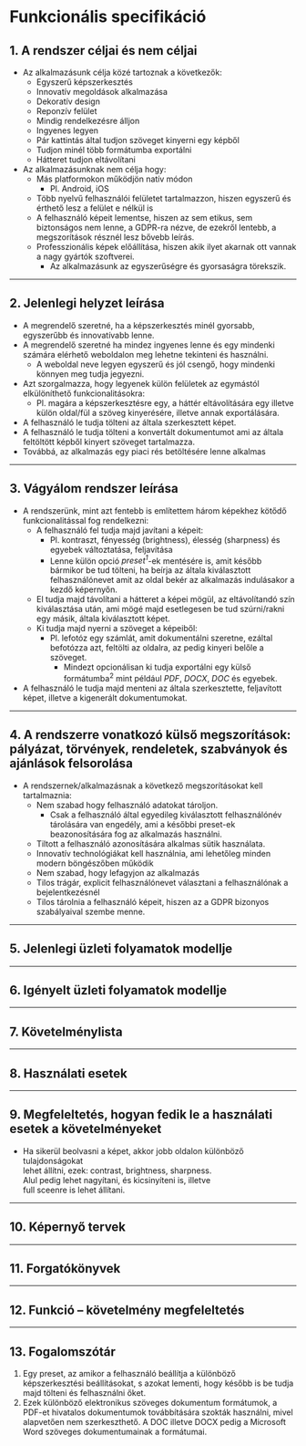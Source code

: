 # **Funkcionális specifikáció**
## 1. A rendszer céljai és nem céljai
* Az alkalmazásunk célja közé tartoznak a következők:
    * Egyszerű képszerkesztés
    * Innovatív megoldások alkalmazása
    * Dekoratív design
    * Reponzív felület
    * Mindig rendelkezésre álljon
    * Ingyenes legyen
    * Pár kattintás által tudjon szöveget kinyerni egy képből
    * Tudjon minél több formátumba exportálni
    * Hátteret tudjon eltávolítani
* Az alkalmazásunknak nem célja hogy:
    * Más platformokon működjön natív módon
        * Pl. Android, iOS
    * Több nyelvű felhasználói felületet tartalmazzon, hiszen egyszerű és érthető lesz a felület e nélkül is
    * A felhasználó képeit lementse, hiszen az sem etikus, sem biztonságos nem lenne, a GDPR-ra nézve, de ezekről lentebb, a megszorítások résznél lesz bővebb leírás.
    * Professzionális képek előállítása, hiszen akik ilyet akarnak ott vannak a nagy gyártók szoftverei.
        * Az alkalmazásunk az egyszerűségre és gyorsaságra törekszik.
---
## 2. Jelenlegi helyzet leírása
* A megrendelő szeretné, ha a képszerkesztés minél gyorsabb, egyszerűbb és innovatívabb lenne.
* A megrendelő szeretné ha mindez ingyenes lenne és egy mindenki számára elérhető weboldalon meg lehetne tekinteni és használni.
    * A weboldal neve legyen egyszerű és jól csengő, hogy mindenki könnyen meg tudja jegyezni.
* Azt szorgalmazza, hogy legyenek külön felületek az egymástól elkülöníthető funkcionalitásokra:
    * Pl. magára a képszerkesztésre egy, a háttér eltávolítására egy illetve külön oldal/fül a szöveg kinyerésére, illetve annak exportálására.
* A felhasználó le tudja tölteni az általa szerkesztett képet.
* A felhasználó le tudja tölteni a konvertált dokumentumot ami az általa feltöltött képből kinyert szöveget tartalmazza.
* Továbbá, az alkalmazás egy piaci rés betöltésére lenne alkalmas
---
## 3. Vágyálom rendszer leírása
* A rendszerünk, mint azt fentebb is említettem három képekhez kötődő funkcionalitással fog rendelkezni:
    * A felhasználó fel tudja majd javítani a képeit:
        * Pl. kontraszt, fényesség (brightness), élesség (sharpness) és egyebek változtatása, feljavítása
        * Lenne külön opció *preset<sup>1</sup>*-ek mentésére is, amit később bármikor be tud tölteni, ha beírja az általa kiválasztott felhasználónevet amit az oldal bekér az alkalmazás indulásakor a kezdő képernyőn.
    * El tudja majd távolítani a hátteret a képei mögül, az eltávolítandó szín kiválasztása után, ami mögé majd esetlegesen be tud szúrni/rakni egy másik, általa kiválasztott képet.
    * Ki tudja majd nyerni a szöveget a képeiből:
        * Pl. lefotóz egy számlát, amit dokumentálni szeretne, ezáltal befotózza azt, feltölti az oldalra, az pedig kinyeri belőle a szöveget.
            * Mindezt opcionálisan ki tudja exportálni egy külső formátumba<sup>2</sup> mint például *PDF*, *DOCX*, *DOC* és egyebek.
* A felhasználó le tudja majd menteni az általa szerkesztette, feljavított képet, illetve a kigenerált dokumentumokat.
---
## 4. A rendszerre vonatkozó külső megszorítások: pályázat, törvények, rendeletek, szabványok és ajánlások felsorolása
* A rendszernek/alkalmazásnak a következő megszorításokat kell tartalmaznia:
    * Nem szabad hogy felhasználó adatokat tároljon.
        * Csak a felhasználó által egyedileg kiválasztott felhasználónév tárolására van engedély, ami a későbbi preset-ek beazonosítására fog az alkalmazás használni.
    * Tiltott a felhasználó azonosítására alkalmas sütik használata.
    * Innovatív technológiákat kell használnia, ami lehetőleg minden modern böngészőben működik
    * Nem szabad, hogy lefagyjon az alkalmazás
    * Tilos trágár, explicit felhasználónevet választani a felhasználónak a bejelentkezésnél
    * Tilos tárolnia a felhasználó képeit, hiszen az a GDPR bizonyos szabályaival szembe menne.
---
## 5. Jelenlegi üzleti folyamatok modellje

---
## 6. Igényelt üzleti folyamatok modellje

---
## 7. Követelménylista

---
## 8. Használati esetek

---
## 9. Megfeleltetés, hogyan fedik le a használati esetek a követelményeket
 * Ha sikerül beolvasni a képet, akkor jobb oldalon különböző tulajdonságokat <br>
 lehet állítni, ezek: contrast, brightness, sharpness.<br>
 Alul pedig lehet nagyítani, és kicsinyíteni is, illetve <br>
 full sceenre is lehet állítani.

---
## 10. Képernyő tervek

---
## 11. Forgatókönyvek

---
## 12. Funkció – követelmény megfeleltetés

---
## 13. Fogalomszótár
1. Egy preset, az amikor a felhasználó beállítja a különböző képszerkesztési beállításokat, s azokat lementi, hogy később is be tudja majd tölteni és felhasználni őket.
2. Ezek különböző elektronikus szöveges dokumentum formátumok, a PDF-et hivatalos dokumentumok továbbítására szokták használni, mivel alapvetően nem szerkeszthető. A DOC illetve DOCX pedig a Microsoft Word szöveges dokumentumainak a formátumai. 